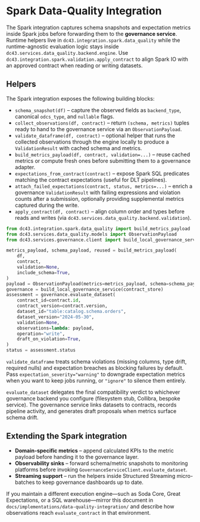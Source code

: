 # Spark Data-Quality Integration

The Spark integration captures schema snapshots and expectation metrics inside
Spark jobs before forwarding them to the **governance service**. Runtime
helpers live in `dc43.integration.spark.data_quality` while the runtime-agnostic
evaluation logic stays inside `dc43.services.data_quality.backend.engine`. Use
`dc43.integration.spark.validation.apply_contract` to align Spark IO with
an approved contract when reading or writing datasets.

## Helpers

The Spark integration exposes the following building blocks:

* `schema_snapshot(df)` – capture the observed fields as `backend_type`,
  canonical `odcs_type`, and `nullable` flags.
* `collect_observations(df, contract)` – return `(schema, metrics)` tuples ready
  to hand to the governance service via an `ObservationPayload`.
* `validate_dataframe(df, contract)` – optional helper that runs the collected
  observations through the engine locally to produce a `ValidationResult` with
  cached schema and metrics.
* `build_metrics_payload(df, contract, validation=...)` – reuse cached metrics or
  compute fresh ones before submitting them to a governance adapter.
* `expectations_from_contract(contract)` – expose Spark SQL predicates matching
  the contract expectations (useful for DLT pipelines).
* `attach_failed_expectations(contract, status, metrics=...)` – enrich a
  governance `ValidationResult` with failing expressions and violation counts
  after a submission, optionally providing supplemental metrics captured during
  the write.
* `apply_contract(df, contract)` – align column order and types before reads and
  writes (via `dc43.services.data_quality.backend.validation`).

```python
from dc43.integration.spark.data_quality import build_metrics_payload
from dc43.services.data_quality.models import ObservationPayload
from dc43.services.governance.client import build_local_governance_service

metrics_payload, schema_payload, reused = build_metrics_payload(
    df,
    contract,
    validation=None,
    include_schema=True,
)
payload = ObservationPayload(metrics=metrics_payload, schema=schema_payload, reused=reused)
governance = build_local_governance_service(contract_store)
assessment = governance.evaluate_dataset(
    contract_id=contract.id,
    contract_version=contract.version,
    dataset_id="table:catalog.schema.orders",
    dataset_version="2024-05-30",
    validation=None,
    observations=lambda: payload,
    operation="write",
    draft_on_violation=True,
)
status = assessment.status
```

`validate_dataframe` treats schema violations (missing columns, type drift,
required nulls) and expectation breaches as blocking failures by default.
Pass `expectation_severity="warning"` to downgrade expectation metrics when you
want to keep jobs running, or `"ignore"` to silence them entirely.

`evaluate_dataset` delegates the final compatibility verdict to whichever
governance backend you configure (filesystem stub, Collibra, bespoke
service). The governance service links datasets to contracts, records
pipeline activity, and generates draft proposals when metrics surface
schema drift.

## Extending the Spark integration

* **Domain-specific metrics** – append calculated KPIs to the metric payload
  before handing it to the governance layer.
* **Observability sinks** – forward schema/metric snapshots to monitoring
  platforms before invoking `GovernanceServiceClient.evaluate_dataset`.
* **Streaming support** – run the helpers inside Structured Streaming
  micro-batches to keep governance dashboards up to date.

If you maintain a different execution engine—such as Soda Core, Great
Expectations, or a SQL warehouse—mirror this document in
`docs/implementations/data-quality-integration/` and describe how observations
reach `evaluate_contract` in that environment.
